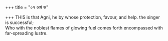 +++
title = "०१ अयं स"

+++
THIS is that Agni, he by whose protection, favour, and help. the singer is successful;  
     Who with the noblest flames of glowing fuel comes forth encompassed with far-spreading lustre.